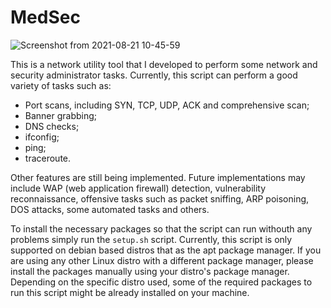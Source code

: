 # MedSec

![Screenshot from 2021-08-21 10-45-59](https://user-images.githubusercontent.com/61552222/131221155-334eea00-10e1-465c-9017-9cccc2991473.png)


This is a network utility tool that I developed to perform some network and security administrator tasks. Currently, this script can perform a good variety of tasks such as:
- Port scans, including SYN, TCP, UDP, ACK and comprehensive scan;
- Banner grabbing;
- DNS checks;
- ifconfig;
- ping;
- traceroute.

Other features are still being implemented. Future implementations may include WAP (web application firewall) detection, vulnerability reconnaissance, offensive tasks such as packet sniffing, ARP poisoning, DOS attacks, some automated tasks and others.

To install the necessary packages so that the script can run withouth any problems simply run the `setup.sh` script. Currently, this script is only supported on debian based distros that as the apt package manager. If you are using any other Linux distro with a different package manager, please install the packages manually using your distro's package manager. Depending on the specific distro used, some of the required packages to run this script might be already installed on your machine.
